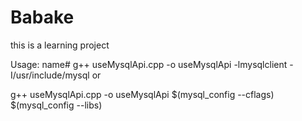 Babake
======

this  is a learning project

Usage:
name# g++ useMysqlApi.cpp -o useMysqlApi -lmysqlclient -I/usr/include/mysql
or

g++ useMysqlApi.cpp -o useMysqlApi $(mysql_config --cflags) $(mysql_config --libs)
